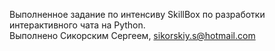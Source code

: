 Выполненное задание по интенсиву SkillBox по разработки интерактивного чата на Python.
<br/>
Выполнено Сикорским Сергеем, sikorskiy.s@hotmail.com